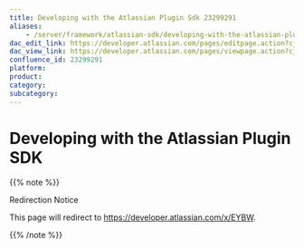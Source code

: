 ```yaml
---
title: Developing with the Atlassian Plugin Sdk 23299291
aliases:
    - /server/framework/atlassian-sdk/developing-with-the-atlassian-plugin-sdk-23299291.html
dac_edit_link: https://developer.atlassian.com/pages/editpage.action?cjm=wozere&pageId=23299291
dac_view_link: https://developer.atlassian.com/pages/viewpage.action?cjm=wozere&pageId=23299291
confluence_id: 23299291
platform:
product:
category:
subcategory:
---
```

# Developing with the Atlassian Plugin SDK

{{% note %}}

Redirection Notice

This page will redirect to <https://developer.atlassian.com/x/EYBW>.

{{% /note %}}





















































































































































































































































